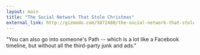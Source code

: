 ```yaml
---
layout: main
title: "The Social Network That Stole Christmas"
external_link: http://gizmodo.com/5872488/the-social-network-that-stole-christmas
---
```

"You can also go into someone's Path -- which is a lot like a Facebook timeline, but without all the third-party junk and ads."

